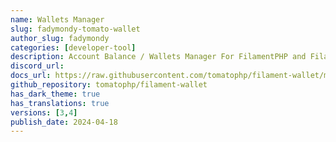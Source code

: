 ```yaml
---
name: Wallets Manager
slug: fadymondy-tomato-wallet
author_slug: fadymondy
categories: [developer-tool]
description: Account Balance / Wallets Manager For FilamentPHP and Filament Account Builder
discord_url: 
docs_url: https://raw.githubusercontent.com/tomatophp/filament-wallet/master/README.md
github_repository: tomatophp/filament-wallet
has_dark_theme: true
has_translations: true
versions: [3,4]
publish_date: 2024-04-18
---
```

